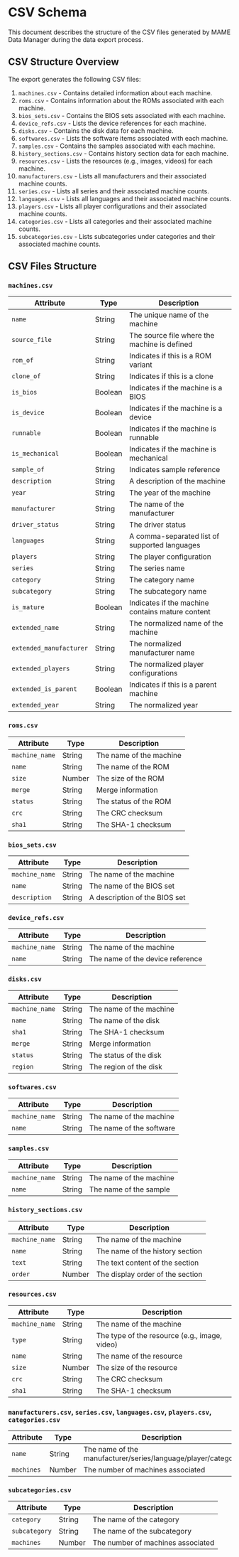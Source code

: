 # CSV Schema

This document describes the structure of the CSV files generated by MAME Data Manager during the data export process.

## CSV Structure Overview

The export generates the following CSV files:

1. `machines.csv` - Contains detailed information about each machine.
2. `roms.csv` - Contains information about the ROMs associated with each machine.
3. `bios_sets.csv` - Contains the BIOS sets associated with each machine.
4. `device_refs.csv` - Lists the device references for each machine.
5. `disks.csv` - Contains the disk data for each machine.
6. `softwares.csv` - Lists the software items associated with each machine.
7. `samples.csv` - Contains the samples associated with each machine.
8. `history_sections.csv` - Contains history section data for each machine.
9. `resources.csv` - Lists the resources (e.g., images, videos) for each machine.
10. `manufacturers.csv` - Lists all manufacturers and their associated machine counts.
11. `series.csv` - Lists all series and their associated machine counts.
12. `languages.csv` - Lists all languages and their associated machine counts.
13. `players.csv` - Lists all player configurations and their associated machine counts.
14. `categories.csv` - Lists all categories and their associated machine counts.
15. `subcategories.csv` - Lists subcategories under categories and their associated machine counts.

## CSV Files Structure

### `machines.csv`

| Attribute               | Type    | Description                                      |
| ----------------------- | ------- | ------------------------------------------------ |
| `name`                  | String  | The unique name of the machine                   |
| `source_file`           | String  | The source file where the machine is defined     |
| `rom_of`                | String  | Indicates if this is a ROM variant               |
| `clone_of`              | String  | Indicates if this is a clone                     |
| `is_bios`               | Boolean | Indicates if the machine is a BIOS               |
| `is_device`             | Boolean | Indicates if the machine is a device             |
| `runnable`              | Boolean | Indicates if the machine is runnable             |
| `is_mechanical`         | Boolean | Indicates if the machine is mechanical           |
| `sample_of`             | String  | Indicates sample reference                       |
| `description`           | String  | A description of the machine                     |
| `year`                  | String  | The year of the machine                          |
| `manufacturer`          | String  | The name of the manufacturer                     |
| `driver_status`         | String  | The driver status                                |
| `languages`             | String  | A comma-separated list of supported languages    |
| `players`               | String  | The player configuration                         |
| `series`                | String  | The series name                                  |
| `category`              | String  | The category name                                |
| `subcategory`           | String  | The subcategory name                             |
| `is_mature`             | Boolean | Indicates if the machine contains mature content |
| `extended_name`         | String  | The normalized name of the machine               |
| `extended_manufacturer` | String  | The normalized manufacturer name                 |
| `extended_players`      | String  | The normalized player configurations             |
| `extended_is_parent`    | Boolean | Indicates if this is a parent machine            |
| `extended_year`         | String  | The normalized year                              |

### `roms.csv`

| Attribute      | Type   | Description             |
| -------------- | ------ | ----------------------- |
| `machine_name` | String | The name of the machine |
| `name`         | String | The name of the ROM     |
| `size`         | Number | The size of the ROM     |
| `merge`        | String | Merge information       |
| `status`       | String | The status of the ROM   |
| `crc`          | String | The CRC checksum        |
| `sha1`         | String | The SHA-1 checksum      |

### `bios_sets.csv`

| Attribute      | Type   | Description                   |
| -------------- | ------ | ----------------------------- |
| `machine_name` | String | The name of the machine       |
| `name`         | String | The name of the BIOS set      |
| `description`  | String | A description of the BIOS set |

### `device_refs.csv`

| Attribute      | Type   | Description                      |
| -------------- | ------ | -------------------------------- |
| `machine_name` | String | The name of the machine          |
| `name`         | String | The name of the device reference |

### `disks.csv`

| Attribute      | Type   | Description             |
| -------------- | ------ | ----------------------- |
| `machine_name` | String | The name of the machine |
| `name`         | String | The name of the disk    |
| `sha1`         | String | The SHA-1 checksum      |
| `merge`        | String | Merge information       |
| `status`       | String | The status of the disk  |
| `region`       | String | The region of the disk  |

### `softwares.csv`

| Attribute      | Type   | Description              |
| -------------- | ------ | ------------------------ |
| `machine_name` | String | The name of the machine  |
| `name`         | String | The name of the software |

### `samples.csv`

| Attribute      | Type   | Description             |
| -------------- | ------ | ----------------------- |
| `machine_name` | String | The name of the machine |
| `name`         | String | The name of the sample  |

### `history_sections.csv`

| Attribute      | Type   | Description                      |
| -------------- | ------ | -------------------------------- |
| `machine_name` | String | The name of the machine          |
| `name`         | String | The name of the history section  |
| `text`         | String | The text content of the section  |
| `order`        | Number | The display order of the section |

### `resources.csv`

| Attribute      | Type   | Description                                   |
| -------------- | ------ | --------------------------------------------- |
| `machine_name` | String | The name of the machine                       |
| `type`         | String | The type of the resource (e.g., image, video) |
| `name`         | String | The name of the resource                      |
| `size`         | Number | The size of the resource                      |
| `crc`          | String | The CRC checksum                              |
| `sha1`         | String | The SHA-1 checksum                            |

### `manufacturers.csv`, `series.csv`, `languages.csv`, `players.csv`, `categories.csv`

| Attribute  | Type   | Description                                                  |
| ---------- | ------ | ------------------------------------------------------------ |
| `name`     | String | The name of the manufacturer/series/language/player/category |
| `machines` | Number | The number of machines associated                            |

### `subcategories.csv`

| Attribute     | Type   | Description                       |
| ------------- | ------ | --------------------------------- |
| `category`    | String | The name of the category          |
| `subcategory` | String | The name of the subcategory       |
| `machines`    | Number | The number of machines associated |
